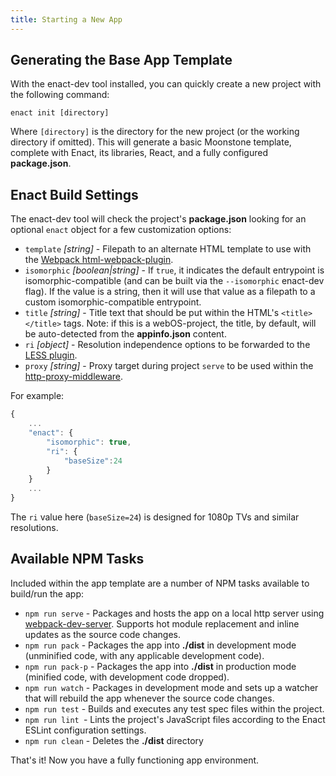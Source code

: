 ```yaml
---
title: Starting a New App
---
```

## Generating the Base App Template
With the enact-dev tool installed, you can quickly create a new project with the following command:

```
enact init [directory]
```
Where `[directory]` is the directory for the new project (or the working directory if omitted). This will generate a basic Moonstone template, complete with Enact, its libraries, React, and a fully configured **package.json**.

## Enact Build Settings
The enact-dev tool will check the project's **package.json** looking for an optional `enact` object for a few customization options:

* `template` _[string]_ - Filepath to an alternate HTML template to use with the [Webpack html-webpack-plugin](https://github.com/ampedandwired/html-webpack-plugin).
* `isomorphic` _[boolean|string]_ - If `true`, it indicates the default entrypoint is isomorphic-compatible (and can be built via the `--isomorphic` enact-dev flag). If the value is a string, then it will use that value as a filepath to a custom isomorphic-compatible entrypoint.
* `title` _[string]_ - Title text that should be put within the HTML's `<title></title>` tags. Note: if this is a webOS-project, the title, by default, will be auto-detected from the **appinfo.json** content.
* `ri` _[object]_ - Resolution independence options to be forwarded to the [LESS plugin](https://github.com/enyojs/less-plugin-resolution-independence).
* `proxy` _[string]_ - Proxy target during project `serve` to be used within the [http-proxy-middleware](https://github.com/chimurai/http-proxy-middleware).

For example:
```js
{
	...
	"enact": {
		"isomorphic": true,
		"ri": {
			"baseSize":24
		}
	}
	...
} 
```
The `ri` value here (`baseSize=24`) is designed for 1080p TVs and similar resolutions.

## Available NPM Tasks
Included within the app template are a number of NPM tasks available to build/run the app:

* `npm run serve` - Packages and hosts the app on a local http server using [webpack-dev-server](https://webpack.github.io/docs/webpack-dev-server.html). Supports hot module replacement and inline updates as the source code changes.
* `npm run pack` - Packages the app into **./dist** in development mode (unminified code, with any applicable development code).
* `npm run pack-p` - Packages the app into **./dist** in production mode (minified code, with development code dropped).
* `npm run watch` - Packages in development mode and sets up a watcher that will rebuild the app whenever the source code changes.
* `npm run test` - Builds and executes any test spec files within the project.
* `npm run lint `- Lints the project's JavaScript files according to the Enact ESLint configuration settings.
* `npm run clean` - Deletes the **./dist** directory

That's it! Now you have a fully functioning app environment.
